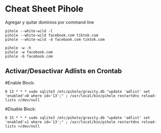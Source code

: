 # Cheat Sheet Pihole

Agregar y quitar dominios por command line<br>
````
pihole --white-wild -l
pihole --white-wild facebook.com tiktok.com
pihole --white-wild -d facebook.com tiktok.com

pihole -w -h
pihole -w facebook.com
pihole -b facebook.com
````

## Activar/Desactivar Adlists en Crontab

#Enable Block:<br>
````
0 13 * * * sudo sqlite3 /etc/pihole/gravity.db "update 'adlist' set 'enabled'=0 where id='13';" ; /usr/local/bin/pihole restartdns reload-lists >/dev/null
````

#Disable Block:<br>
````
0 15 * * * sudo sqlite3 /etc/pihole/gravity.db "update 'adlist' set 'enabled'=1 where id='13';" ; /usr/local/bin/pihole restartdns reload-lists >/dev/null
````

